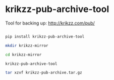 krikzz-pub-archive-tool
=======================
Tool for backing up: http://krikzz.com/pub/


```sh

pip install krikzz-pub-archive-tool

mkdir krikzz-mirror

cd krikzz-mirror

krikzz-pub-archive-tool

tar xzvf krikzz-pub-archive.tar.gz

```

